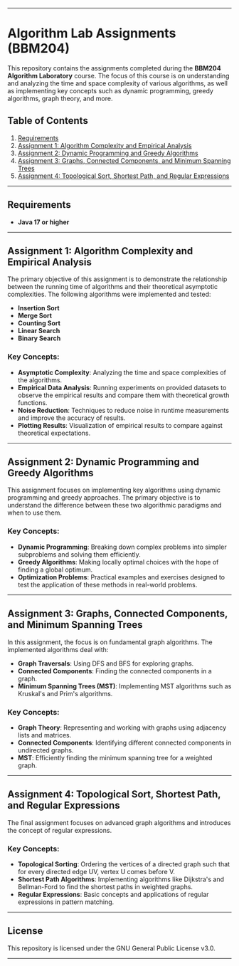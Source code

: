 
---

# Algorithm Lab Assignments (BBM204)

This repository contains the assignments completed during the **BBM204 Algorithm Laboratory** course. The focus of this course is on understanding and analyzing the time and space complexity of various algorithms, as well as implementing key concepts such as dynamic programming, greedy algorithms, graph theory, and more.

## Table of Contents

1. [Requirements](#requirements)
2. [Assignment 1: Algorithm Complexity and Empirical Analysis](#assignment-1-algorithm-complexity-and-empirical-analysis)
3. [Assignment 2: Dynamic Programming and Greedy Algorithms](#assignment-2-dynamic-programming-and-greedy-algorithms)
4. [Assignment 3: Graphs, Connected Components, and Minimum Spanning Trees](#assignment-3-graphs-connected-components-and-minimum-spanning-trees)
5. [Assignment 4: Topological Sort, Shortest Path, and Regular Expressions](#assignment-4-topological-sort-shortest-path-and-regular-expressions)

---

## Requirements

- **Java 17 or higher**

---

## Assignment 1: Algorithm Complexity and Empirical Analysis

The primary objective of this assignment is to demonstrate the relationship between the running time of algorithms and their theoretical asymptotic complexities. The following algorithms were implemented and tested:

- **Insertion Sort**
- **Merge Sort**
- **Counting Sort**
- **Linear Search**
- **Binary Search**

### Key Concepts:
- **Asymptotic Complexity**: Analyzing the time and space complexities of the algorithms.
- **Empirical Data Analysis**: Running experiments on provided datasets to observe the empirical results and compare them with theoretical growth functions.
- **Noise Reduction**: Techniques to reduce noise in runtime measurements and improve the accuracy of results.
- **Plotting Results**: Visualization of empirical results to compare against theoretical expectations.


---

## Assignment 2: Dynamic Programming and Greedy Algorithms

This assignment focuses on implementing key algorithms using dynamic programming and greedy approaches. The primary objective is to understand the difference between these two algorithmic paradigms and when to use them.

### Key Concepts:
- **Dynamic Programming**: Breaking down complex problems into simpler subproblems and solving them efficiently.
- **Greedy Algorithms**: Making locally optimal choices with the hope of finding a global optimum.
- **Optimization Problems**: Practical examples and exercises designed to test the application of these methods in real-world problems.


---

## Assignment 3: Graphs, Connected Components, and Minimum Spanning Trees

In this assignment, the focus is on fundamental graph algorithms. The implemented algorithms deal with:

- **Graph Traversals**: Using DFS and BFS for exploring graphs.
- **Connected Components**: Finding the connected components in a graph.
- **Minimum Spanning Trees (MST)**: Implementing MST algorithms such as Kruskal's and Prim's algorithms.

### Key Concepts:
- **Graph Theory**: Representing and working with graphs using adjacency lists and matrices.
- **Connected Components**: Identifying different connected components in undirected graphs.
- **MST**: Efficiently finding the minimum spanning tree for a weighted graph.


---

## Assignment 4: Topological Sort, Shortest Path, and Regular Expressions

The final assignment focuses on advanced graph algorithms and introduces the concept of regular expressions.

### Key Concepts:
- **Topological Sorting**: Ordering the vertices of a directed graph such that for every directed edge UV, vertex U comes before V.
- **Shortest Path Algorithms**: Implementing algorithms like Dijkstra's and Bellman-Ford to find the shortest paths in weighted graphs.
- **Regular Expressions**: Basic concepts and applications of regular expressions in pattern matching.


---

## License

This repository is licensed under the GNU General Public License v3.0.

---

